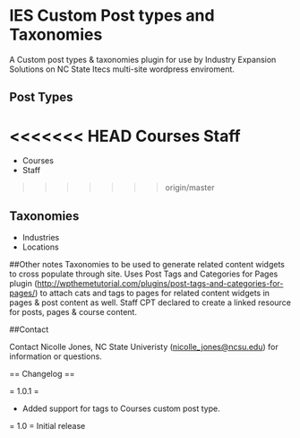 # IES Custom Post types and Taxonomies
A Custom post types &amp; taxonomies plugin for use by Industry Expansion Solutions on NC State Itecs multi-site wordpress enviroment.
## Post Types
<<<<<<< HEAD
  Courses
  Staff
=======
  * Courses
  * Staff
>>>>>>> origin/master
  
## Taxonomies
  * Industries
  * Locations

##Other notes
Taxonomies to be used to generate related content widgets to cross populate through site.
Uses Post Tags and Categories for Pages plugin (http://wpthemetutorial.com/plugins/post-tags-and-categories-for-pages/) to attach cats and tags to pages for related content widgets in pages & post content as well.
Staff CPT declared to create a linked resource for posts, pages & course content.
  
##Contact

Contact Nicolle Jones, NC State Univeristy (nicolle_jones@ncsu.edu) for information or questions.

== Changelog ==

= 1.0.1 = 
* Added support for tags to Courses custom post type.

= 1.0 =
Initial release
